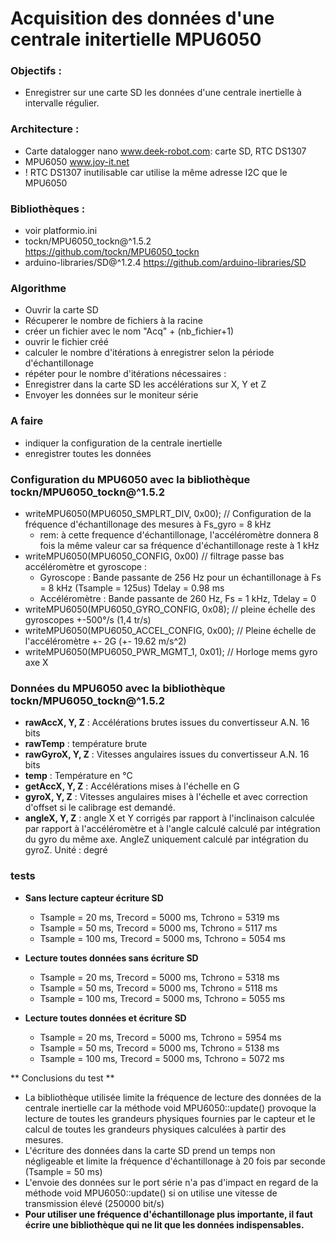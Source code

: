 # Acquisition des données d'une centrale initertielle MPU6050

### Objectifs :
  - Enregistrer sur une carte SD les données d'une centrale inertielle à intervalle régulier.
  
### Architecture :
  - Carte datalogger nano www.deek-robot.com: carte SD, RTC DS1307
  - MPU6050 www.joy-it.net
  - ! RTC DS1307 inutilisable car utilise la même adresse I2C que le MPU6050 

### Bibliothèques : 
  - voir platformio.ini
  - tockn/MPU6050_tockn@^1.5.2 https://github.com/tockn/MPU6050_tockn
  - arduino-libraries/SD@^1.2.4 https://github.com/arduino-libraries/SD

### Algorithme
- Ouvrir la carte SD
- Récuperer le nombre de fichiers à la racine
- créer un fichier avec le nom "Acq" + (nb_fichier+1)
- ouvrir le fichier créé
- calculer le nombre d'itérations à enregistrer selon la période d'échantillonage
- répéter pour le nombre d'itérations nécessaires :
 - Enregistrer dans la carte SD les accélérations sur X, Y et Z
 - Envoyer les données sur le moniteur série

### A faire
- indiquer la configuration de la centrale inertielle
- enregistrer toutes les données

### Configuration du MPU6050 avec la bibliothèque tockn/MPU6050_tockn@^1.5.2
- writeMPU6050(MPU6050_SMPLRT_DIV, 0x00); // Configuration de la fréquence d'échantillonage des mesures à Fs_gyro = 8 kHz
  - rem: à cette frequence d'échantillonage, l'accéléromètre donnera 8 fois la même valeur car sa fréquence d'échantillonage reste à 1 kHz
- writeMPU6050(MPU6050_CONFIG, 0x00) // filtrage passe bas accéléromètre et gyroscope :
  - Gyroscope : Bande passante de 256 Hz pour un échantillonage à Fs = 8 kHz (Tsample = 125us) Tdelay = 0.98 ms
  - Accéléromètre : Bande passante de 260 Hz, Fs = 1 kHz, Tdelay = 0
- writeMPU6050(MPU6050_GYRO_CONFIG, 0x08); // pleine échelle des gyroscopes +-500°/s (1,4 tr/s)
- writeMPU6050(MPU6050_ACCEL_CONFIG, 0x00); // Pleine échelle de l'accéléromètre +- 2G (+- 19.62 m/s^2)
- writeMPU6050(MPU6050_PWR_MGMT_1, 0x01); // Horloge mems gyro axe X

### Données du MPU6050 avec la bibliothèque tockn/MPU6050_tockn@^1.5.2

- **rawAccX, Y, Z** : Accélérations brutes issues du convertisseur A.N. 16 bits
- **rawTemp** : température brute
- **rawGyroX, Y, Z** : Vitesses angulaires issues du convertisseur A.N. 16 bits
- **temp** : Température en °C
- **getAccX, Y, Z** : Accélérations mises à l'échelle en G
- **gyroX, Y, Z** : Vitesses angulaires mises à l'échelle et avec correction d'offset si le calibrage est demandé.
- **angleX, Y, Z** : angle X et Y corrigés par rapport à l'inclinaison calculée par rapport à l'accéléromètre et à l'angle calculé calculé par intégration du gyro du même axe. AngleZ uniquement calculé par intégration du gyroZ. Unité : degré

### tests
- **Sans lecture capteur écriture SD**
  - Tsample = 20 ms, Trecord = 5000 ms, Tchrono = 5319 ms
  - Tsample = 50 ms, Trecord = 5000 ms, Tchrono = 5117 ms
  - Tsample = 100 ms, Trecord = 5000 ms, Tchrono = 5054 ms

- **Lecture toutes données sans écriture SD**
  - Tsample = 20 ms, Trecord = 5000 ms, Tchrono = 5318 ms
  - Tsample = 50 ms, Trecord = 5000 ms, Tchrono = 5118 ms
  - Tsample = 100 ms, Trecord = 5000 ms, Tchrono = 5055 ms

- **Lecture toutes données et écriture SD**
  - Tsample = 20 ms, Trecord = 5000 ms, Tchrono = 5954 ms
  - Tsample = 50 ms, Trecord = 5000 ms, Tchrono = 5138 ms
  - Tsample = 100 ms, Trecord = 5000 ms, Tchrono = 5072 ms

** Conclusions du test **
- La bibliothèque utilisée limite la fréquence de lecture des données de la centrale inertielle car la méthode void MPU6050::update() provoque la lecture de toutes les grandeurs physiques fournies par le capteur et le calcul de toutes les grandeurs physiques calculées à partir des mesures.
- L'écriture des données dans la carte SD prend un temps non négligeable et limite la fréquence d'échantillonage à 20 fois par seconde (Tsample = 50 ms)
- L'envoie des données sur le port série n'a pas d'impact en regard de la méthode void MPU6050::update() si on utilise une vitesse de transmission élevé (250000 bit/s)
- **Pour utiliser une fréquence d'échantillonage plus importante, il faut écrire une bibliothèque qui ne lit que les données indispensables.**